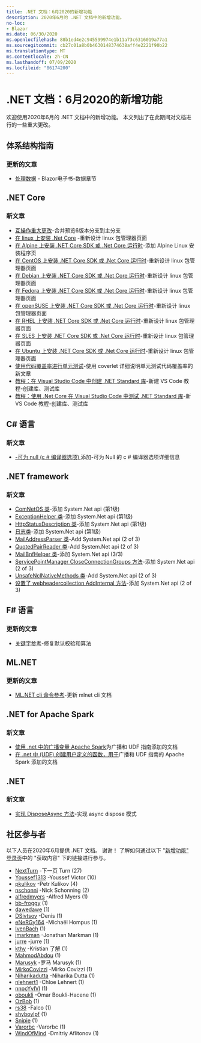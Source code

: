 ```yaml
---
title: .NET 文档：6月2020的新增功能
description: 2020年6月的 .NET 文档中的新增功能。
no-loc:
- Blazor
ms.date: 06/30/2020
ms.openlocfilehash: 88b1ed4e2c945599974e1b11a73c6316019a77a1
ms.sourcegitcommit: cb27c01a8b0b4630148374638aff4e2221f90b22
ms.translationtype: MT
ms.contentlocale: zh-CN
ms.lasthandoff: 07/09/2020
ms.locfileid: "86174200"
---
```

# <a name="net-docs-whats-new-for-june-2020"></a>.NET 文档：6月2020的新增功能

欢迎使用2020年6月的 .NET 文档中的新增功能。 本文列出了在此期间对文档进行的一些重大更改。

## <a name="architecture-guides"></a>体系结构指南

### <a name="updated-articles"></a>更新的文章

- [处理数据](/dotnet/architecture/blazor-for-web-forms-developers/data)  -  Blazor电子书-数据章节

## <a name="net-core"></a>.NET Core

### <a name="new-articles"></a>新文章

- [互操作重大更改](/dotnet/core/compatibility/interop)-合并预览6版本分支到主分支
- [在 linux 上安装 .Net Core](/dotnet/core/install/linux) -重新设计 linux 包管理器页面
- [在 Alpine 上安装 .NET Core SDK 或 .Net Core 运行时](/dotnet/core/install/linux-alpine)-添加 Alpine Linux 安装程序页
- [在 CentOS 上安装 .NET Core SDK 或 .Net Core 运行时](/dotnet/core/install/linux-centos)-重新设计 linux 包管理器页面
- [在 Debian 上安装 .NET Core SDK 或 .Net Core 运行时](/dotnet/core/install/linux-debian)-重新设计 linux 包管理器页面
- [在 Fedora 上安装 .NET Core SDK 或 .Net Core 运行时](/dotnet/core/install/linux-fedora)-重新设计 linux 包管理器页面
- [在 openSUSE 上安装 .NET Core SDK 或 .Net Core 运行时](/dotnet/core/install/linux-opensuse)-重新设计 linux 包管理器页面
- [在 RHEL 上安装 .NET Core SDK 或 .Net Core 运行时](/dotnet/core/install/linux-rhel)-重新设计 linux 包管理器页面
- [在 SLES 上安装 .NET Core SDK 或 .Net Core 运行时](/dotnet/core/install/linux-sles)-重新设计 linux 包管理器页面
- [在 Ubuntu 上安装 .NET Core SDK 或 .Net Core 运行时](/dotnet/core/install/linux-ubuntu)-重新设计 linux 包管理器页面
- [使用代码覆盖率进行单元测试](/dotnet/core/testing/unit-testing-code-coverage)-使用 coverlet 详细说明单元测试代码覆盖率的新文章
- [教程：在 Visual Studio Code 中创建 .NET Standard 库](/dotnet/core/tutorials/library-with-visual-studio-code)-新建 VS Code 教程-创建库、测试库
- [教程：使用 .Net Core 在 Visual Studio Code 中测试 .NET Standard 库](/dotnet/core/tutorials/testing-library-with-visual-studio-code)-新 VS Code 教程-创建库、测试库

## <a name="c-language"></a>C# 语言

### <a name="new-articles"></a>新文章

- [-可为 null (c # 编译器选项) ](/dotnet/csharp/language-reference/compiler-options/nullable-compiler-option)添加-可为 Null 的 c # 编译器选项详细信息

## <a name="net-framework"></a>.NET framework

### <a name="new-articles"></a>新文章

- [ComNetOS 类](/dotnet/framework/additional-apis/system.net.comnetos)-添加 System.Net api (第1级) 
- [ExceptionHelper 类](/dotnet/framework/additional-apis/system.net.exceptionhelper)-添加 System.Net api (第1级) 
- [HttpStatusDescription 类](/dotnet/framework/additional-apis/system.net.httpstatusdescription)-添加 System.Net api (第1级) 
- [日志类](/dotnet/framework/additional-apis/system.net.logging)-添加 System.Net api (第1级) 
- [MailAddressParser 类](/dotnet/framework/additional-apis/system.net.mail.mailaddressparser)-Add System.Net api (2 of 3) 
- [QuotedPairReader 类](/dotnet/framework/additional-apis/system.net.mail.quotedpairreader)-Add System.Net api (2 of 3) 
- [MailBnfHelper 类](/dotnet/framework/additional-apis/system.net.mime.mailbnfhelper)-添加 System.Net api (3/3) 
- [ServicePointManager CloseConnectionGroups 方法](/dotnet/framework/additional-apis/system.net.servicepointmanager.closeconnectiongroups)-添加 System.Net api (2 of 3) 
- [UnsafeNclNativeMethods 类](/dotnet/framework/additional-apis/system.net.unsafenclnativemethods)-Add System.Net api (2 of 3) 
- [设置了 webheadercollection AddInternal 方法](/dotnet/framework/additional-apis/system.net.webheadercollection.addinternal)-添加 System.Net api (2 of 3) 

## <a name="f-language"></a>F# 语言

### <a name="updated-articles"></a>更新的文章

- [关键字参考](/dotnet/fsharp/language-reference/keyword-reference)-修复默认校验和算法

## <a name="mlnet"></a>ML.NET

### <a name="updated-articles"></a>更新的文章

- [ML.NET cli 命令参考](/dotnet/machine-learning/reference/ml-net-cli-reference)-更新 mlnet cli 文档

## <a name="net-for-apache-spark"></a>.NET for Apache Spark

### <a name="new-articles"></a>新文章

- [使用 .net 中的广播变量 Apache Spark](/dotnet/spark/how-to-guides/broadcast-guide)为广播和 UDF 指南添加的文档
- [在 .net 中 (UDF) 创建用户定义的函数，用于](/dotnet/spark/how-to-guides/udf-guide)广播和 UDF 指南的 Apache Spark 添加的文档

## <a name="net"></a>.NET

### <a name="new-articles"></a>新文章

- [实现 DisposeAsync 方法](/dotnet/standard/garbage-collection/implementing-disposeasync)-实现 async dispose 模式

## <a name="community-contributors"></a>社区参与者

以下人员在2020年6月提供 .NET 文档。 谢谢！ 了解如何通过以下 "[新增功能" 登录页](index.yml)中的 "获取内容" 下的链接进行参与。

- [NextTurn](https://github.com/NextTurn) -下一页 Turn (27) 
- [Youssef1313](https://github.com/Youssef1313) -Youssef Victor (10) 
- [pkulikov](https://github.com/pkulikov) -Petr Kulikov (4) 
- [nschonni](https://github.com/nschonni) -Nick Schonning (2) 
- [alfredmyers](https://github.com/alfredmyers) -Alfred Myers (1) 
- [bb-froggy](https://github.com/bb-froggy) (1) 
- [dawedawe](https://github.com/dawedawe) (1) 
- [DSivtsov](https://github.com/DSivtsov) -Denis (1) 
- [eNeRGy164](https://github.com/eNeRGy164) -Michaël Hompus (1) 
- [IvenBach](https://github.com/IvenBach) (1) 
- [jmarkman](https://github.com/jmarkman) -Jonathan Markman (1) 
- [jurre](https://github.com/jurre) -jurre (1) 
- [kthy](https://github.com/kthy) -Kristian 了解 (1) 
- [MahmodAbdou](https://github.com/MahmodAbdou) (1) 
- [Marusyk](https://github.com/Marusyk) -罗马 Marusyk (1) 
- [MirkoCovizzi](https://github.com/MirkoCovizzi) -Mirko Covizzi (1) 
- [Niharikadutta](https://github.com/Niharikadutta) -Niharika Dutta (1) 
- [nlehnert1](https://github.com/nlehnert1) -Chloe Lehnert (1) 
- [nnpcYvIVl](https://github.com/nnpcYvIVl) (1) 
- [oboukli](https://github.com/oboukli) -Omar Boukli-Hacene (1) 
- [OzBob](https://github.com/OzBob) (1) 
- [rs38](https://github.com/rs38) -Falco (1) 
- [shyboylpf](https://github.com/shyboylpf) (1) 
- [Snipie](https://github.com/Snipie) (1) 
- [Varorbc](https://github.com/Varorbc) -Varorbc (1) 
- [WindOfMind](https://github.com/WindOfMind) -Dmitriy Aflitonov (1) 
